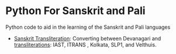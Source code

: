 # Python For Sanskrit and Pali
Python code to aid in the learning of the Sanskrit and Pali languages

- [Sanskrit Transliteration](https://github.com/jonfernq/Python-For-Sanskrit-Pali/tree/main/SanskritTransliteration): Converting between Devanagari and [transliterations](https://en.wikipedia.org/wiki/Devanagari_transliteration): IAST, ITRANS , Kolkata, SLP1, and Velthuis.    
